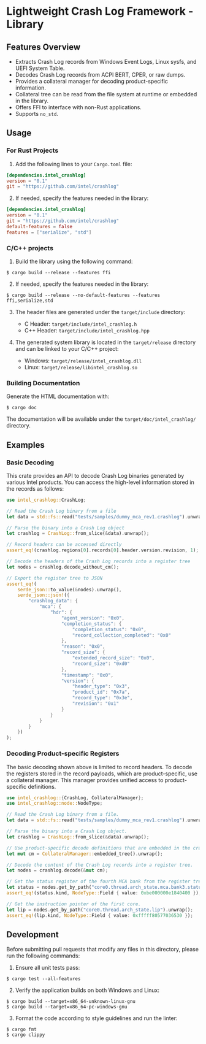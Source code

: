 # Lightweight Crash Log Framework - Library

## Features Overview

- Extracts Crash Log records from Windows Event Logs, Linux sysfs, and UEFI
  System Table.
- Decodes Crash Log records from ACPI BERT, CPER, or raw dumps.
- Provides a collateral manager for decoding product-specific information.
- Collateral tree can be read from the file system at runtime or embedded in
  the library.
- Offers FFI to interface with non-Rust applications.
- Supports `no_std`.

## Usage

### For Rust Projects

1. Add the following lines to your `Cargo.toml` file:

  ```toml
  [dependencies.intel_crashlog]
  version = "0.1"
  git = "https://github.com/intel/crashlog"
  ```

2. If needed, specify the features needed in the library:

  ```toml
  [dependencies.intel_crashlog]
  version = "0.1"
  git = "https://github.com/intel/crashlog"
  default-features = false
  features = ["serialize", "std"]
  ```

### C/C++ projects

1. Build the library using the following command:

  ```
  $ cargo build --release --features ffi
  ```

2. If needed, specify the features needed in the library:

  ```
  $ cargo build --release --no-default-features --features ffi,serialize,std
  ```

3. The header files are generated under the `target/include` directory:

    - C Header: `target/include/intel_crashlog.h`
    - C++ Header: `target/include/intel_crashlog.hpp`

4. The generated system library is located in the `target/release` directory
   and can be linked to your C/C++ project:

    - Windows: `target/release/intel_crashlog.dll`
    - Linux: `target/release/libintel_crashlog.so`

### Building Documentation

Generate the HTML documentation with:

```
$ cargo doc
```

The documentation will be available under the `target/doc/intel_crashlog/`
directory.

## Examples

### Basic Decoding

This crate provides an API to decode Crash Log binaries generated by various
Intel products. You can access the high-level information stored in the records
as follows:

```rust
use intel_crashlog::CrashLog;

// Read the Crash Log binary from a file
let data = std::fs::read("tests/samples/dummy_mca_rev1.crashlog").unwrap();

// Parse the binary into a Crash Log object
let crashlog = CrashLog::from_slice(&data).unwrap();

// Record headers can be accessed directly
assert_eq!(crashlog.regions[0].records[0].header.version.revision, 1);

// Decode the headers of the Crash Log records into a register tree
let nodes = crashlog.decode_without_cm();

// Export the register tree to JSON
assert_eq!(
    serde_json::to_value(&nodes).unwrap(),
    serde_json::json!({
        "crashlog_data": {
            "mca": {
                "hdr": {
                    "agent_version": "0x0",
                    "completion_status": {
                        "completion_status": "0x0",
                        "record_collection_completed": "0x0"
                    },
                    "reason": "0x0",
                    "record_size": {
                        "extended_record_size": "0x0",
                        "record_size": "0xd0"
                    },
                    "timestamp": "0x0",
                    "version": {
                        "header_type": "0x3",
                        "product_id": "0x7a",
                        "record_type": "0x3e",
                        "revision": "0x1"
                    }
                }
            }
        }
    })
);
```

### Decoding Product-specific Registers

The basic decoding shown above is limited to record headers. To decode the
registers stored in the record payloads, which are product-specific, use a
collateral manager. This manager provides unified access to product-specific
definitions.

```rust
use intel_crashlog::{CrashLog, CollateralManager};
use intel_crashlog::node::NodeType;

// Read the Crash Log binary from a file.
let data = std::fs::read("tests/samples/dummy_mca_rev1.crashlog").unwrap();

// Parse the binary into a Crash Log object.
let crashlog = CrashLog::from_slice(&data).unwrap();

// Use product-specific decode definitions that are embedded in the crate's binary.
let mut cm = CollateralManager::embedded_tree().unwrap();

// Decode the content of the Crash Log records into a register tree.
let nodes = crashlog.decode(&mut cm);

// Get the status register of the fourth MCA bank from the register tree.
let status = nodes.get_by_path("core0.thread.arch_state.mca.bank3.status").unwrap();
assert_eq!(status.kind, NodeType::Field { value: 0xbe000000e1840400 });

// Get the instruction pointer of the first core.
let lip = nodes.get_by_path("core0.thread.arch_state.lip").unwrap();
assert_eq!(lip.kind, NodeType::Field { value: 0xfffff80577036530 });
```

## Development

Before submitting pull requests that modify any files in this directory, please
run the following commands:

1. Ensure all unit tests pass:

  ```
  $ cargo test --all-features
  ```

2. Verify the application builds on both Windows and Linux:

  ```
  $ cargo build --target=x86_64-unknown-linux-gnu
  $ cargo build --target=x86_64-pc-windows-gnu
  ```

3. Format the code according to style guidelines and run the linter:

  ```
  $ cargo fmt
  $ cargo clippy
  ```
